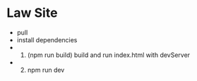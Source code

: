 # Law Site

- pull
- install dependencies
- 1. (npm run build) build and run index.html with devServer
- 2. npm run dev